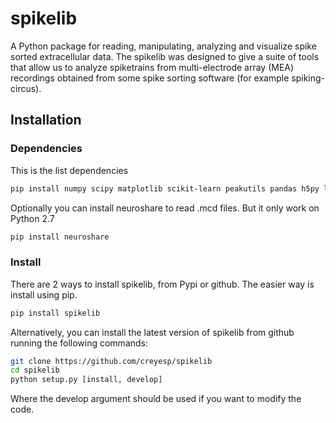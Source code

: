 # spikelib

A Python package for reading, manipulating, analyzing and visualize spike
sorted extracellular data.
The spikelib was designed to give a suite of tools that allow us to analyze
spiketrains from multi-electrode array (MEA) recordings obtained from some
spike sorting software (for example spiking-circus).

## Installation

### Dependencies
This is the list dependencies


```sh
pip install numpy scipy matplotlib scikit-learn peakutils pandas h5py lmfit
```

Optionally you can install neuroshare to read .mcd files. But it only work on
Python 2.7
```sh
pip install neuroshare
```

### Install
There are 2 ways to install spikelib, from Pypi or github. The easier way is install using pip.

```sh
pip install spikelib
```

Alternatively, you can install the latest version of spikelib from github  running the following commands:

```sh
git clone https://github.com/creyesp/spikelib
cd spikelib
python setup.py [install, develop]
```

Where the develop argument should be used if you want to modify the code.
